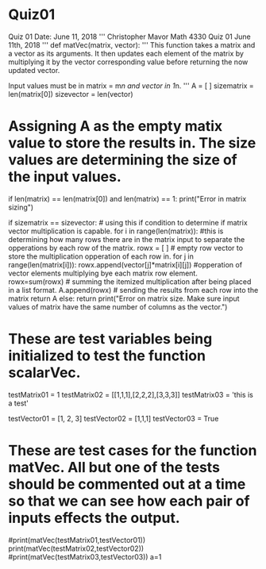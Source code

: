 # Quiz01
Quiz 01 Date: June 11, 2018
'''
Christopher Mavor
Math 4330
Quiz 01
June 11th, 2018
'''
def matVec(matrix, vector):
  '''
This function takes a matrix and a vector as its arguments. It then updates each element of the matrix by multiplying it by the vector corresponding value before returning the now updated vector. 

Input values must be in matrix = m*n and vector in 1*n.
  '''
  A = [ ]
  sizematrix = len(matrix[0])
  sizevector = len(vector)
  # Assigning A as the empty matix value to store the results in. The size values are determining the size of the input values.
  if len(matrix) == len(matrix[0]) and len(matrix) == 1:
   print("Error in matrix sizing")

  if sizematrix == sizevector:
    # using this if condition to determine if matrix vector multiplication is capable.
    for i in range(len(matrix)):
      #this is determining how many rows there are in the matrix input to separate the opperations by each row of the matrix.
      rowx = [ ]
      # empty row vector to store the multiplication opperation of each row in.
      for j in range(len(matrix[i])):
       rowx.append(vector[j]*matrix[i][j])
       #opperation of vector elements multiplying bye each matrix row element.    
      rowx=sum(rowx)
      # summing the itemized multiplication after being placed in a list format.
      A.append(rowx)
      # sending the results from each row into the matrix
    return A
  else:
    return print("Error on matrix size. Make sure input values of matrix have the same number of columns as the vector.")

# These are test variables being initialized to test the function scalarVec.

testMatrix01 = 1
testMatrix02 = [[1,1,1],[2,2,2],[3,3,3]]
testMatrix03 = 'this is a test'

testVector01 = [1, 2, 3]
testVector02 = [1,1,1]
testVector03 = True

# These are test cases for the function matVec. All but one of the tests should be commented out at a time so that we can see how each pair of inputs effects the output. 

#print(matVec(testMatrix01,testVector01))
print(matVec(testMatrix02,testVector02))
#print(matVec(testMatrix03,testVector03))
a=1
